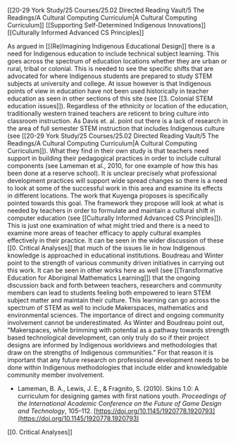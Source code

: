 
[[20-29 York Study/25 Courses/25.02 Directed Reading Vault/5 The Readings/A Cultural Computing Curriculum|A Cultural Computing Curriculum]]
[[Supporting Self-Determined Indigenous Innovations]]
[[Culturally Informed Advanced CS Principles]]

As argued in [[(Re)Imagining Indigenous Educational Design]] there is a need for Indigenous education to include technical subject learning. This goes across the spectrum of education locations whether they are urban or rural, tribal or colonial. This is needed to see the specific shifts that are advocated for where Indigenous students are prepared to study STEM subjects at university and college. At issue however is that Indigenous points of view in education have not been used historically in teacher education as seen in other sections of this site (see [[3. Colonial STEM education issues]]). Regardless of the ethnicity or location of the education, traditionally western trained teachers are reticent to bring culture into classroom instruction. 
As Davis et. al. point out there is a lack of research in the area of full semester STEM instruction that includes Indigenous culture (see [[20-29 York Study/25 Courses/25.02 Directed Reading Vault/5 The Readings/A Cultural Computing Curriculum|A Cultural Computing Curriculum]]). What they find in their own study is that teachers need support in building their pedagogical practices in order to include cultural components (see Lameman et al., 2010, for one example of how this has been done at a reserve school). It is unclear precisely what professional development practices will support wide spread changes so there is a need to look at some of the successful work in this area and examine its effects in different locations.
The work that Kuyenga proposes is specifically pointed towards this goal. The framework they propose will look at what is needed by teachers in order to formulate and maintain a cultural shift in computer education (see [[Culturally Informed Advanced CS Principles]]). This is just one examination of what might tried and there is a need to examine more areas of teacher efficacy to apply cultural examples effectively in their practice.
It can be seen in the wider discussion of these [[0. Critical Analyses]] that much of the issues lie in how Indigenous knowledge is approached in educational institutions. Boudreau and Winter point to the strength of various community driven initiatives in carrying out this work. It can be seen in other works here as well (see [[Transformative Education for Aboriginal Mathematics Learning]]) that the ongoing discussion back and forth between teachers, researchers and community members can lead to students feeling both empowered to learn STEM subject matter and maintain their culture. This learning can go across the spectrum of STEM as well to include Makerspaces, mathematics and environmental sciences. The importance of direct and ongoing community involvement cannot be underestimated. As Winter and Boudreau point out, "Makerspaces, while brimming with potential as a pathway towards strength based technological development, can only truly do so if their project designs are informed by Indigenous worldviews and methodologies that draw on the strengths of Indigenous communities." For that reason it is important that any future research on professional development needs to be done within Indigenous methodologies that include elder and knowledgable community member involvement.

- Lameman, B. A., Lewis, J. E., & Fragnito, S. (2010). Skins 1.0: A curriculum for designing games with first nations youth. _Proceedings of the International Academic Conference on the Future of Game Design and Technology_, 105–112. [https://doi.org/10.1145/1920778.1920793](https://doi.org/10.1145/1920778.1920793)

[[0. Critical Analyses]]
